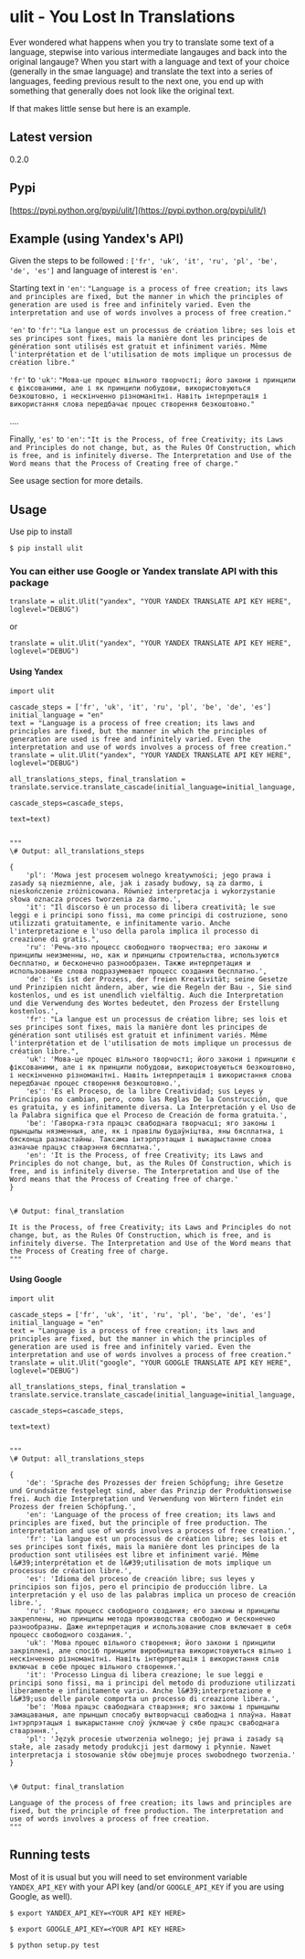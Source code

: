 # ulit - You Lost In Translations


Ever wondered what happens when you try to translate some text of a language, stepwise into various intermediate langauges and back into the original langauge? When you start with a language and text of your choice (generally in the smae language) and translate the text into a series of languages, feeding previous result to the next one, you end up with something that generally does not look like the original text.

If that makes little sense but here is an example.


## Latest version

0.2.0

## Pypi

[https://pypi.python.org/pypi/ulit/](https://pypi.python.org/pypi/ulit/)


## Example (using Yandex's API)

Given the steps to be followed : `['fr', 'uk', 'it', 'ru', 'pl', 'be', 'de', 'es']` and language of interest is `'en'`.

Starting text in `'en'`: `"Language is a process of free creation; its laws and principles are fixed, but the manner in which the principles of generation are used is free and infinitely varied. Even the interpretation and use of words involves a process of free creation."`

`'en'` to `'fr'`: `"La langue est un processus de création libre; ses lois et ses principes sont fixes, mais la manière dont les principes de génération sont utilisés est gratuit et infiniment variés. Même l'interprétation et de l'utilisation de mots implique un processus de création libre."`

`'fr'` to `'uk'`: `"Мова-це процес вільного творчості; його закони і принципи є фіксованими, але і як принципи побудови, використовуються безкоштовно, і нескінченно різноманітні. Навіть інтерпретація і використання слова передбачає процес створення безкоштовно."`

....

Finally, `'es'` to `'en'`: `"It is the Process, of free Creativity; its Laws and Principles do not change, but, as the Rules Of Construction, which is free, and is infinitely diverse. The Interpretation and Use of the Word means that the Process of Creating free of charge."`

See usage section for more details.


## Usage

Use pip to install 

```
$ pip install ulit

```

### You can either use Google or Yandex translate API with this package

```
translate = ulit.Ulit("yandex", "YOUR YANDEX TRANSLATE API KEY HERE", loglevel="DEBUG")
```
or 

```
translate = ulit.Ulit("yandex", "YOUR YANDEX TRANSLATE API KEY HERE", loglevel="DEBUG")
```

#### Using Yandex

```
import ulit

cascade_steps = ['fr', 'uk', 'it', 'ru', 'pl', 'be', 'de', 'es']
initial_language = "en"
text = "Language is a process of free creation; its laws and principles are fixed, but the manner in which the principles of generation are used is free and infinitely varied. Even the interpretation and use of words involves a process of free creation."
translate = ulit.Ulit("yandex", "YOUR YANDEX TRANSLATE API KEY HERE", loglevel="DEBUG")

all_translations_steps, final_translation = translate.service.translate_cascade(initial_language=initial_language,
											                                     cascade_steps=cascade_steps,
    										                                     text=text)
    										                                     

"""
\# Output: all_translations_steps

{
    'pl': 'Mowa jest procesem wolnego kreatywności; jego prawa i zasady są niezmienne, ale, jak i zasady budowy, są za darmo, i nieskończenie zróżnicowana. Również interpretacja i wykorzystanie słowa oznacza proces tworzenia za darmo.',
    'it': "Il discorso è un processo di libera creatività; le sue leggi e i principi sono fissi, ma come principi di costruzione, sono utilizzati gratuitamente, e infinitamente vario. Anche l'interpretazione e l'uso della parola implica il processo di creazione di gratis.",
    'ru': 'Речь-это процесс свободного творчества; его законы и принципы неизменны, но, как и принципы строительства, используются бесплатно, и бесконечно разнообразен. Также интерпретация и использование слова подразумевает процесс создания бесплатно.',
    'de': 'Es ist der Prozess, der freien Kreativität; seine Gesetze und Prinzipien nicht ändern, aber, wie die Regeln der Bau -, Sie sind kostenlos, und es ist unendlich vielfältig. Auch die Interpretation und die Verwendung des Wortes bedeutet, den Prozess der Erstellung kostenlos.',
    'fr': "La langue est un processus de création libre; ses lois et ses principes sont fixes, mais la manière dont les principes de génération sont utilisés est gratuit et infiniment variés. Même l'interprétation et de l'utilisation de mots implique un processus de création libre.",
    'uk': 'Мова-це процес вільного творчості; його закони і принципи є фіксованими, але і як принципи побудови, використовуються безкоштовно, і нескінченно різноманітні. Навіть інтерпретація і використання слова передбачає процес створення безкоштовно.',
    'es': 'Es el Proceso, de la libre Creatividad; sus Leyes y Principios no cambian, pero, como las Reglas De la Construcción, que es gratuita, y es infinitamente diversa. La Interpretación y el Uso de la Palabra significa que el Proceso de Creación de forma gratuita.',
    'be': 'Гаворка-гэта працэс свабоднага творчасці; яго законы і прынцыпы нязменныя, але, як і правілы будаўніцтва, яны бясплатна, і бясконца разнастайны. Таксама інтэрпрэтацыя і выкарыстанне слова азначае працэс стварэння бясплатна.',
    'en': 'It is the Process, of free Creativity; its Laws and Principles do not change, but, as the Rules Of Construction, which is free, and is infinitely diverse. The Interpretation and Use of the Word means that the Process of Creating free of charge.'
}


\# Output: final_translation

It is the Process, of free Creativity; its Laws and Principles do not change, but, as the Rules Of Construction, which is free, and is infinitely diverse. The Interpretation and Use of the Word means that the Process of Creating free of charge.
"""	                                            

```

#### Using Google

```
import ulit

cascade_steps = ['fr', 'uk', 'it', 'ru', 'pl', 'be', 'de', 'es']
initial_language = "en"
text = "Language is a process of free creation; its laws and principles are fixed, but the manner in which the principles of generation are used is free and infinitely varied. Even the interpretation and use of words involves a process of free creation."
translate = ulit.Ulit("google", "YOUR GOOGLE TRANSLATE API KEY HERE", loglevel="DEBUG")

all_translations_steps, final_translation = translate.service.translate_cascade(initial_language=initial_language,
											                                     cascade_steps=cascade_steps,
    										                                     text=text)
    										                                     

"""
\# Output: all_translations_steps

{
    'de': 'Sprache des Prozesses der freien Schöpfung; ihre Gesetze und Grundsätze festgelegt sind, aber das Prinzip der Produktionsweise frei. Auch die Interpretation und Verwendung von Wörtern findet ein Prozess der freien Schöpfung.',
    'en': 'Language of the process of free creation; its laws and principles are fixed, but the principle of free production. The interpretation and use of words involves a process of free creation.',
    'fr': 'La langue est un processus de création libre; ses lois et ses principes sont fixés, mais la manière dont les principes de la production sont utilisées est libre et infiniment varié. Même l&#39;interprétation et de l&#39;utilisation de mots implique un processus de création libre.',
    'es': 'Idioma del proceso de creación libre; sus leyes y principios son fijos, pero el principio de producción libre. La interpretación y el uso de las palabras implica un proceso de creación libre.',
    'ru': 'Язык процесс свободного создания; его законы и принципы закреплены, но принципы метода производства свободно и бесконечно разнообразны. Даже интерпретация и использование слов включает в себя процесс свободного создания.',
    'uk': 'Мова процес вільного створення; його закони і принципи закріплені, але спосіб принципи виробництва використовуються вільно і нескінченно різноманітні. Навіть інтерпретація і використання слів включає в себе процес вільного створення.',
    'it': 'Processo Lingua di libera creazione; le sue leggi e principi sono fissi, ma i principi del metodo di produzione utilizzati liberamente e infinitamente vario. Anche l&#39;interpretazione e l&#39;uso delle parole comporta un processo di creazione libera.',
    'be': 'Мова працэс свабоднага стварэння; яго законы і прынцыпы замацаваныя, але прынцып спосабу вытворчасці свабодна і плаўна. Нават інтэрпрэтацыя і выкарыстанне слоў ўключае ў сябе працэс свабоднага стварэння.',
    'pl': 'Język procesie utworzenia wolnego; jej prawa i zasady są stałe, ale zasady metody produkcji jest darmowy i płynnie. Nawet interpretacja i stosowanie słów obejmuje proces swobodnego tworzenia.'
}


\# Output: final_translation

Language of the process of free creation; its laws and principles are fixed, but the principle of free production. The interpretation and use of words involves a process of free creation.
"""	                                            

```


## Running tests

Most of it is usual but you will need to set environment variable `YANDEX_API_KEY` with your API key (and/or `GOOGLE_API_KEY` if you are using Google, as well).

```
$ export YANDEX_API_KEY=<YOUR API KEY HERE>

$ export GOOGLE_API_KEY=<YOUR API KEY HERE>

$ python setup.py test

```
